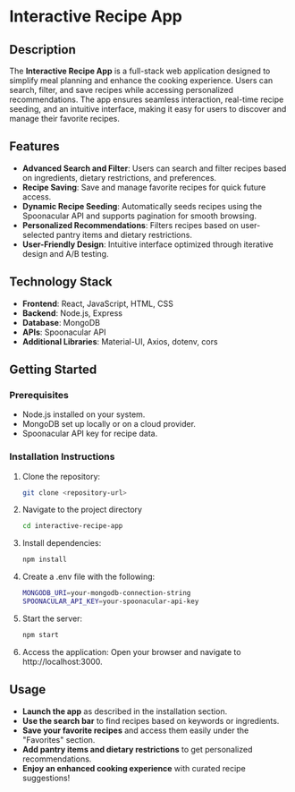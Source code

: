 # Interactive Recipe App

## Description
The **Interactive Recipe App** is a full-stack web application designed to simplify meal planning and enhance the cooking experience. Users can search, filter, and save recipes while accessing personalized recommendations. The app ensures seamless interaction, real-time recipe seeding, and an intuitive interface, making it easy for users to discover and manage their favorite recipes.

## Features
- **Advanced Search and Filter**: Users can search and filter recipes based on ingredients, dietary restrictions, and preferences.
- **Recipe Saving**: Save and manage favorite recipes for quick future access.
- **Dynamic Recipe Seeding**: Automatically seeds recipes using the Spoonacular API and supports pagination for smooth browsing.
- **Personalized Recommendations**: Filters recipes based on user-selected pantry items and dietary restrictions.
- **User-Friendly Design**: Intuitive interface optimized through iterative design and A/B testing.

## Technology Stack
- **Frontend**: React, JavaScript, HTML, CSS
- **Backend**: Node.js, Express
- **Database**: MongoDB
- **APIs**: Spoonacular API
- **Additional Libraries**: Material-UI, Axios, dotenv, cors

## Getting Started

### Prerequisites
- Node.js installed on your system.
- MongoDB set up locally or on a cloud provider.
- Spoonacular API key for recipe data.

### Installation Instructions
1. Clone the repository:
   ```bash
   git clone <repository-url>
2. Navigate to the project directory
   ```bash
   cd interactive-recipe-app
3. Install dependencies:
   ```bash
   npm install
4. Create a .env file with the following:
    ```bash
    MONGODB_URI=your-mongodb-connection-string
    SPOONACULAR_API_KEY=your-spoonacular-api-key
5. Start the server:
   ```bash
   npm start
6. Access the application: Open your browser and navigate to http://localhost:3000.

## Usage

- **Launch the app** as described in the installation section.
- **Use the search bar** to find recipes based on keywords or ingredients.
- **Save your favorite recipes** and access them easily under the "Favorites" section.
- **Add pantry items and dietary restrictions** to get personalized recommendations.
- **Enjoy an enhanced cooking experience** with curated recipe suggestions!
